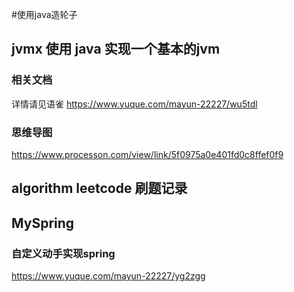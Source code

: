 #使用java造轮子

## jvmx  使用 java 实现一个基本的jvm

### 相关文档
详情请见语雀 https://www.yuque.com/mayun-22227/wu5tdl

### 思维导图
https://www.processon.com/view/link/5f0975a0e401fd0c8ffef0f9

## algorithm leetcode 刷题记录

## MySpring 

### 自定义动手实现spring
https://www.yuque.com/mayun-22227/yg2zgg

